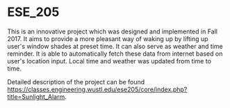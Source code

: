 # ESE_205
This is an innovative project which was designed and implemented in Fall 2017. It aims to provide a more pleasant way of waking up by lifting up user's window shades at preset time. It can also serve as weather and time reminder. It is able to automatically fetch these data from internet based on user's location input. Local time and weather was updated from time to time. 

Detailed description of the project can be found https://classes.engineering.wustl.edu/ese205/core/index.php?title=Sunlight_Alarm.
